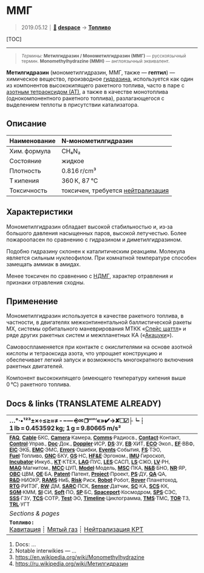 # ММГ
> 2019.05.12 ┊ **[🚀](../index/index.md) [despace](index.md)** → **[Топливо](fuel.md)**

[TOC]

---

> <small>*Термины:* **Метилгидразин / Монометилгидразин (ММГ)** — русскоязычный термин. **Monomethylhydrazine (MMH)** — англоязычный эквивалент.</small>

**Метилгидразин** (монометилгидразин, ММГ, также — **гептил**) — химическое вещество, производное [гидразина](гидразин.md), используется как один из компонентов высококипящего ракетного топлива, часто в паре с [азотным тетраоксидом (АТ)](at_plus.md), а также в качестве монотоплива (однокомпонентного ракетного топлива), разлагающегося с выделением теплоты в присутствии катализатора.



## Описание
|Наименование  |N‑монометилгидразин  |
|:--|:--|
|Хим. формула  |CH₆N₂  |
|Состояние  |жидкое  |
|Плотность  |0.816 г/cm³  |
|T кипения  |360 К, 87 °C  |
|Токсичность  |токсичен, требуется [нейтрализация](нейтрализация_крт.md)  |



## Характеристики
Монометилгидразин обладает высокой стабильностью и, из‑за большого давления насыщенных паров, высокой летучестью. Более пожароопасен по сравнению с гидразином и диметилгидразином.

Подобно гидразину склонен к каталитическим реакциям. Молекула является сильным нуклеофилом. При комнатной температуре способен замещать аммиак в амидах.

Менее токсичен по сравнению с [НДМГ](udmh.md), характер отравления и признаки отравления сходны.



## Применение
Монометилгидразин используется в качестве ракетного топлива, в частности, в двигателях межконтинентальной баллистической ракеты MX, системы орбитального маневрирования МТКК «[Спейс шаттл](shuttle.md)» и ряде других ракетных систем и межпланетных КА («[Акацуки](akatsuki.md)»).

Самовоспламеняется при контакте с окислителями на основе азотной кислоты и тетраоксида азота, что упрощает конструкцию и обеспечивает легкий запуск и возможность многократного включения ракетных двигателей.

Компонент высококипящего (имеющего температуру кипения выше 0 °C) ракетного топлива.



<p style="page-break-after:always"> </p>

## Docs & links (TRANSLATEME ALREADY)
|…°·•¹²³±×÷≤≥≈≠ ‑ −— ⎆✉ ❐“”’«»✔→✘☐☑├┕┆ 1 lb = 0.453592 kg; 1 g = 9.80665 m/s²|
|:--|
|<small>**[FAQ](faq.md)**, **[Cable](cable.md)**·БКС, **[Camera](camera.md)**·Камера, **[Comms](comms.md)**·Радиосв., **[Contact](contact.md)**·Контакт, **[Control](control.md)**·Управ., **[Doc](doc.md)**·Док., **[Doppler](doppler.md)**·ИСР, **[DS](ds.md)**·ЗУ, **[EB](eb.md)**·ХИТ, **[ECO](ecology.md)**·Экол., **[EF](ef.md)**·ВВФ, **[ElC](elc.md)**·ЭКБ, **[EMC](emc.md)**·ЭМС, **[Errors](error.md)**·Ошибки, **[Events](event.md)**·События, **[FS](fs.md)**·ТЭО, **[Fuel](fuel.md)**·Топливо, **[GNC](gnc.md)**·БКУ, **[GS](scs.md)**·НС, **[HF&E](hfe.md)**·Эргоном., **[IMU](imu.md)**·Гироскоп, **[Incubator](incubator.md)**·Инкуб., **[KT](kt.md)**·КТЕХ, **[LAG](lag.md)**·ПУC, **[LES](les.md)**·САСП, **[LS](ls.md)**·СЖО, **[LV](lv.md)**·РН, **[MAG](mag.md)**·Магнитом., **[MCC](mcc.md)**·ЦУП, **[Model](model.md)**·Модель, **[MSC](sc.md)**·ПКА, **[N&B](nnb.md)**·БНО, **[NR](nr.md)**·ЯР, **[OBC](obc.md)**·ЦВМ, **[OE](oe.md)**·БА, **[Patent](патент.md)**·Патент, **[Project](project.md)**·Проект, **[PS](ps.md)**·ДУ, **[QA](quality.md)**·QA, **[R&D](rnd.md)**·НИОКР, **[RAMS](rams.md)**·НиБ, **[Risk](risk.md)**·Риск, **[Robot](robotics.md)**·Робот, **[Rover](rover.md)**·Планетоход, **[RTG](rtg.md)**·РИТЭГ, **[RW](rw.md)**·ДМ, **[SARC](sarc.md)**·ПСК, **[Sensor](sensor.md)**·Датчик, **[SC](sc.md)**·КА, **[SCS](scs.md)**·КК, **[SGM](sgm.md)**·КММ, **[SI](si.md)**·СИ, **[Soft](soft.md)**·ПО, **[SP](sp.md)**·БС, **[Spaceport](spaceport.md)**·Космодром, **[SPS](sps.md)**·СЭС, **[SSS](sss.md)**·ГЗУ, **[TCS](tcs.md)**·СОТР, **[Test](test.md)**·ЭО, **[Timeline](timeline.md)**·Циклограмма, **[TMS](tms.md)**·ТМС, **[TOR](tor.md)**·ТЗ, **[TRL](trl.md)**·УГТ</small>|
|*Sections & pages*|
|**`Топливо:`**<br> [Кавитация](cavitation.md) ┊ [Мятый газ](exhsteam.md) ┊ [Нейтрализация КРТ](нейтрализация_крт.md) |

   1. Docs: …
   1. Notable interwikies — …
   1. <https://en.wikipedia.org/wiki/Monomethylhydrazine>
   1. <https://ru.wikipedia.org/wiki/Метилгидразин>
